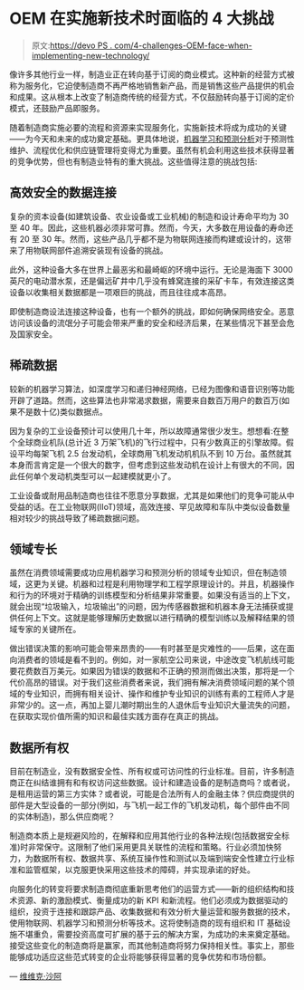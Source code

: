 # OEM 在实施新技术时面临的 4 大挑战

> 原文:[https://devo PS . com/4-challenges-OEM-face-when-implementing-new-technology/](https://devops.com/4-challenges-oems-face-when-implementing-new-technology/)

像许多其他行业一样，制造业正在转向基于订阅的商业模式。这种新的经营方式被称为服务化，它迫使制造商不再严格地销售新产品，而是销售这些产品提供的机会和成果。这从根本上改变了制造商传统的经营方式，不仅鼓励转向基于订阅的定价模式，还鼓励产品即服务。

随着制造商实施必要的流程和资源来实现服务化，实施新技术将成为成功的关键——为今天和未来的成功奠定基础。更具体地说，[机器学习和预测分析](https://devops.com/machine-learning-and-predictive-analytics-are-reshaping-manufacturing/#disqus_thread)对于预测性维护、流程优化和供应链管理将变得尤为重要。虽然有机会利用这些技术获得显著的竞争优势，但也有制造业特有的重大挑战。这些值得注意的挑战包括:

## **高效安全的数据连接**

复杂的资本设备(如建筑设备、农业设备或工业机械)的制造和设计寿命平均为 30 至 40 年。因此，这些机器必须非常可靠。然而，今天，大多数在用设备的寿命还有 20 至 30 年。然而，这些产品几乎都不是为物联网连接而构建或设计的，这带来了用物联网部件追溯安装现有设备的挑战。

此外，这种设备大多在世界上最恶劣和最崎岖的环境中运行。无论是海面下 3000 英尺的电动潜水泵，还是偏远矿井中几乎没有蜂窝连接的采矿卡车，有效连接这类设备以收集相关数据都是一项艰巨的挑战，而且往往成本高昂。

即使制造商设法连接这种设备，也有一个额外的挑战，即如何确保网络安全。恶意访问该设备的流氓分子可能会带来严重的安全和经济后果，在某些情况下甚至会危及国家安全。

## **稀疏数据**

较新的机器学习算法，如深度学习和递归神经网络，已经为图像和语音识别等功能开辟了道路。然而，这些算法也非常渴求数据，需要来自数百万用户的数百万(如果不是数十亿)类似数据点。

因为复杂的工业设备预计可以使用几十年，所以故障通常很少发生。想想看:在整个全球商业机队(总计近 3 万架飞机)的飞行过程中，只有少数真正的引擎故障。假设平均每架飞机 2.5 台发动机，全球商用飞机发动机机队不到 10 万台。虽然就其本身而言肯定是一个很大的数字，但考虑到这些发动机在设计上有很大的不同，因此任何单个发动机类型可以一起建模就更小了。

工业设备或耐用品制造商也往往不愿意分享数据，尤其是如果他们的竞争可能从中受益的话。在工业物联网(IIoT)领域，高效连接、罕见故障和车队中类似设备数量相对较少的挑战导致了稀疏数据问题。

## **领域专长**

虽然在消费领域需要成功应用机器学习和预测分析的领域专业知识，但在制造领域，这更为关键。机器和过程是利用物理学和工程学原理设计的。并且，机器操作和行为的环境对于精确的训练模型和分析结果非常重要。如果没有适当的上下文，就会出现“垃圾输入，垃圾输出”的问题，因为传感器数据和机器本身无法捕获或提供任何上下文。这就是能够理解历史数据以进行精确的模型训练以及解释结果的领域专家的关键所在。

做出错误决策的影响可能会带来昂贵的——有时甚至是灾难性的——后果，这在面向消费者的领域是看不到的。例如，对一家航空公司来说，中途改变飞机航线可能要花费数百万美元。如果因为错误的数据和不正确的预测而做出决策，那将是一个代价高昂的错误。对于我们这些消费者来说，我们拥有解决消费领域问题的某个领域的专业知识，而拥有相关设计、操作和维护专业知识的训练有素的工程师人才是非常少的。这一点，再加上婴儿潮时期出生的人退休后专业知识大量流失的问题，在获取实现价值所需的知识和最佳实践方面存在真正的挑战。

## **数据所有权**

目前在制造业，没有数据安全性、所有权或可访问性的行业标准。目前，许多制造商正在纠结谁拥有和有权访问这些数据。设计和建造设备的是制造商吗？或者说，是租用运营的第三方实体？或者说，可能是合法所有人的金融主体？供应商提供的部件是大型设备的一部分(例如，与飞机一起工作的飞机发动机，每个部件由不同的实体制造)，那么供应商呢？

制造商本质上是规避风险的，在解释和应用其他行业的各种法规(包括数据安全标准)时非常保守。这限制了他们采用更具关联性的流程和策略。行业必须加快努力，为数据所有权、数据共享、系统互操作性和测试以及端到端安全性建立行业标准和监管框架，以克服更快采用这些技术的障碍，并实现承诺的好处。

向服务化的转变将要求制造商彻底重新思考他们的运营方式——新的组织结构和技术资源、新的激励模式、衡量成功的新 KPI 和新流程。他们必须成为数据驱动的组织，投资于连接和跟踪产品、收集数据和有效分析大量运营和服务数据的技术，使用物联网、机器学习和预测分析等技术。这将使制造商的现有组织和 IT 基础设施不堪重负，需要投资高度可扩展的基于云的解决方案，为成功的未来奠定基础。接受这些变化的制造商将是赢家，而其他制造商将努力保持相关性。事实上，那些能够成功适应这些范式转变的企业将能够获得显著的竞争优势和市场份额。

— [维维克·沙阿](https://devops.com/author/vivek-shah/)